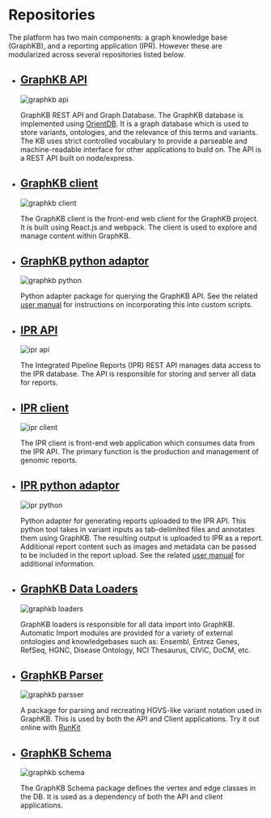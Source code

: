 
# Repositories

The platform has two main components: a graph knowledge base (GraphKB), and a reporting
application (IPR). However these are modularized across several repositories listed below.

<div class='projects' markdown='1'>

- ## [GraphKB API](https://github.com/bcgsc/pori_graphkb_api)

    ![graphkb api](./images/graph-icon_outline.svg)

    GraphKB REST API and Graph Database. The GraphKB database is implemented using [OrientDB](https://orientdb.org/).
    It is a graph database which is used to store variants, ontologies, and the relevance
    of this terms and variants. The KB uses strict controlled vocabulary to provide a parseable
    and machine-readable interface for other applications to build on. The API is a REST API built
    on node/express.

- ## [GraphKB client](https://github.com/bcgsc/pori_graphkb_client)

    ![graphkb client](./images/graphkb_graph_view_square.png)

    The GraphKB client is the front-end web client for the GraphKB project. It is built using
    React.js and webpack. The client is used to explore and manage content within GraphKB.

- ## [GraphKB python adaptor](https://github.com/bcgsc/pori_graphkb_python)

    ![graphkb python](./images/graph-icon_outline.svg)

    Python adapter package for querying the GraphKB API. See the related
    [user manual](https://bcgsc.github.io/pori_graphkb_python) for instructions on incorporating
    this into custom scripts.

- ## [IPR API](https://github.com/bcgsc/pori_ipr_api)

    ![ipr api](https://www.bcgsc.ca/gsc-logos/icon/logo-circle.png)

    The Integrated Pipeline Reports (IPR) REST API manages data access to the IPR database. The API is
    responsible for storing and server all data for reports.

- ## [IPR client](https://github.com/bcgsc/pori_ipr_client)

    ![ipr client](./images/pori-ipr-main-report-page.png)

    The IPR client is front-end web application which consumes data from the IPR API.
    The primary function is the production and management of genomic reports.

- ## [IPR python adaptor](https://github.com/bcgsc/pori_ipr_python)

    ![ipr python](./images/wrench.svg)

    Python adapter for generating reports uploaded to the IPR API. This python tool
    takes in variant inputs as tab-delimited files and annotates them using GraphKB. The resulting
    output is uploaded to IPR as a report. Additional report content such as images and metadata
    can be passed to be included in the report upload. See the related
    [user manual](https://bcgsc.github.io/pori_ipr_python/) for additional information.

- ## [GraphKB Data Loaders](https://github.com/bcgsc/pori_graphkb_loader)

    ![graphkb loaders](./images/graph-icon_outline.svg)

    GraphKB loaders is responsible for all data import into GraphKB. Automatic Import modules are
    provided for a variety of external ontologies and knowledgebases such as: Ensembl, Entrez Genes,
    RefSeq, HGNC, Disease Ontology, NCI Thesaurus, CIViC, DoCM, etc.

- ## [GraphKB Parser](https://github.com/bcgsc/pori_graphkb_parser)

    ![graphkb parsser](./images/graph-icon_outline.svg)

    A package for parsing and recreating HGVS-like variant notation used in GraphKB. This is used
    by both the API and Client applications. Try it out online with [RunKit](https://runkit.com/creisle/6083062ff39ff0001b93ea6f)

- ## [GraphKB Schema](https://github.com/bcgsc/pori_graphkb_schema)

    ![graphkb schema](./images/pori-schema-overview.svg)

    The GraphKB Schema package defines the vertex and edge classes in the DB. It is used as a
    dependency of both the API and client applications.

</div>
